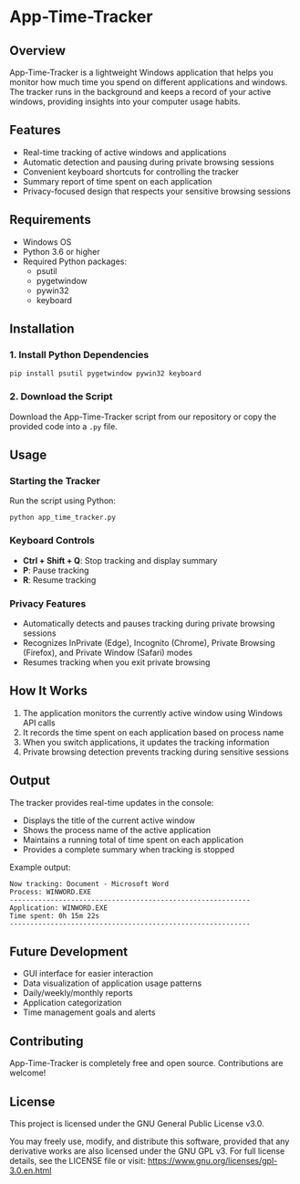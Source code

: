 # App-Time-Tracker

## Overview
App-Time-Tracker is a lightweight Windows application that helps you monitor how much time you spend on different applications and windows. The tracker runs in the background and keeps a record of your active windows, providing insights into your computer usage habits.

## Features
- Real-time tracking of active windows and applications
- Automatic detection and pausing during private browsing sessions
- Convenient keyboard shortcuts for controlling the tracker
- Summary report of time spent on each application
- Privacy-focused design that respects your sensitive browsing sessions

## Requirements
- Windows OS
- Python 3.6 or higher
- Required Python packages:
  - psutil
  - pygetwindow
  - pywin32
  - keyboard

## Installation

### 1. Install Python Dependencies
```
pip install psutil pygetwindow pywin32 keyboard
```

### 2. Download the Script
Download the App-Time-Tracker script from our repository or copy the provided code into a `.py` file.

## Usage

### Starting the Tracker
Run the script using Python:
```
python app_time_tracker.py
```

### Keyboard Controls
- **Ctrl + Shift + Q**: Stop tracking and display summary
- **P**: Pause tracking
- **R**: Resume tracking

### Privacy Features
- Automatically detects and pauses tracking during private browsing sessions
- Recognizes InPrivate (Edge), Incognito (Chrome), Private Browsing (Firefox), and Private Window (Safari) modes
- Resumes tracking when you exit private browsing

## How It Works
1. The application monitors the currently active window using Windows API calls
2. It records the time spent on each application based on process name
3. When you switch applications, it updates the tracking information
4. Private browsing detection prevents tracking during sensitive sessions

## Output
The tracker provides real-time updates in the console:
- Displays the title of the current active window
- Shows the process name of the active application
- Maintains a running total of time spent on each application
- Provides a complete summary when tracking is stopped

Example output:
```
Now tracking: Document - Microsoft Word
Process: WINWORD.EXE
-----------------------------------------------------------
Application: WINWORD.EXE
Time spent: 0h 15m 22s
-----------------------------------------------------------
```

## Future Development
- GUI interface for easier interaction
- Data visualization of application usage patterns
- Daily/weekly/monthly reports
- Application categorization
- Time management goals and alerts

## Contributing
App-Time-Tracker is completely free and open source. Contributions are welcome!

## License

This project is licensed under the GNU General Public License v3.0.

You may freely use, modify, and distribute this software, provided that any derivative works are also licensed under the GNU GPL v3. For full license details, see the LICENSE file or visit:
https://www.gnu.org/licenses/gpl-3.0.en.html